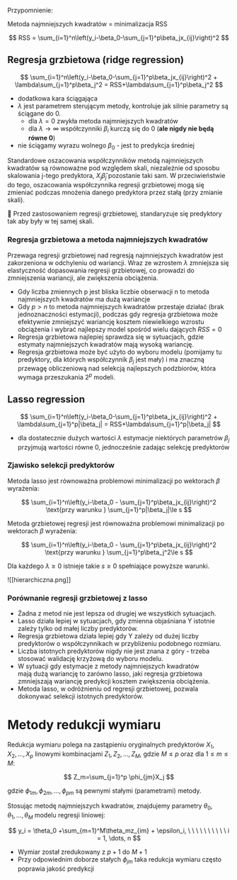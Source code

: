 Przypomnienie:

Metoda najmniejszych kwadratów = minimalizacja RSS

$$
RSS = \sum_{i=1}^n\left(y_i-\beta_0-\sum_{j=1}^p\beta_jx_{ij}\right)^2
$$

## Regresja grzbietowa (ridge regression)

$$
\sum_{i=1}^n\left(y_i-\beta_0-\sum_{j=1}^p\beta_jx_{ij}\right)^2 + \lambda\sum_{j=1}^p\beta_j^2 = RSS+\lambda\sum_{j=1}^p\beta_j^2
$$

- dodatkowa kara ściągająca
- $\lambda$ jest parametrem sterującym metody, kontroluje jak silnie parametry są ściągane do 0.
    - dla $\lambda=0$ zwykła metoda najmniejszych kwadratów
    - dla $\lambda \to \infty$ współczynniki $\beta_i$ kurczą się do 0 (**ale nigdy nie będą równe 0**)
- nie ściągamy wyrazu wolnego $\beta_0$ - jest to predykcja średniej

Standardowe oszacowania współczynników metodą najmniejszych kwadratów są równoważne pod względem skali, niezależnie od sposobu skalowania j-tego predyktora, $X_j\hat{\beta}_j$ pozostanie taki sam. W przeciwieństwie do tego, oszacowania współczynnika regresji grzbietowej mogą się zmieniać podczas mnożenia danego predyktora przez stałą (przy zmianie skali).

<aside>
🚨 Przed zastosowaniem regresji grzbietowej, standaryzuje się predyktory tak aby były w tej samej skali.

</aside>

### Regresja grzbietowa a metoda najmniejszych kwadratów

Przewaga regresji grzbietowej nad regresją najmniejszych kwadratów jest zakorzeniona w odchyleniu od wariancji. Wraz ze wzrostem $λ$ zmniejsza się elastyczność dopasowania regresji grzbietowej, co prowadzi do zmniejszenia wariancji, ale zwiększenia obciążenia. 

- Gdy liczba zmiennych p jest bliska liczbie obserwacji n to metoda najmniejszych kwadratów ma dużą wariancje
- Gdy $p>n$ to metoda najmniejszych kwadratów przestaje działać (brak jednoznaczności estymacji), podczas gdy regresja grzbietowa może efektywnie zmniejszyć wariancję kosztem niewielkiego wzrostu obciążenia i wybrać najlepszy model spośród wielu dających $RSS=0$
- Regresja grzbietowa najlepiej sprawdza się w sytuacjach, gdzie estymaty najmniejszych kwadratów mają wysoką wariancję.
- Regresja grzbietowa  może być użyto do wyboru modelu (pomijamy tu predyktory, dla których współczynnik $\beta_j$ jest mały) i ma znaczną przewagę obliczeniową nad selekcją najlepszych podzbiorów, która wymaga przeszukania  $2^p$ modeli.

## Lasso regression

$$
\sum_{i=1}^n\left(y_i-\beta_0-\sum_{j=1}^p\beta_jx_{ij}\right)^2 + \lambda\sum_{j=1}^p|\beta_j| = RSS+\lambda\sum_{j=1}^p|\beta_j|
$$

- dla dostatecznie dużych wartości $\lambda$ estymacje niektórych parametrów $\beta_j$ przyjmują wartości równe 0, jednocześnie zadając selekcję predyktorów

### Zjawisko selekcji predyktorów

Metoda lasso jest równoważna problemowi minimalizacji po wektorach $\beta$ wyrażenia:

$$
\sum_{i=1}^n\left(y_i-\beta_0 - \sum_{j=1}^p\beta_jx_{ij}\right)^2 \text{przy warunku } \sum_{j=1}^p|\beta_j|\le s
$$

Metoda grzbietowej regresji jest równoważna problemowi minimalizacji po wektorach  $\beta$ wyrażenia:

$$
\sum_{i=1}^n\left(y_i-\beta_0 - \sum_{j=1}^p\beta_jx_{ij}\right)^2 \text{przy warunku } \sum_{j=1}^p\beta_j^2\le s
$$

Dla każdego $\lambda \ge 0$ istnieje takie $s \ge 0$ spełniające powyższe warunki.

![[hierarchiczna.png]]

### Porównanie regresji grzbietowej z lasso

- Żadna z metod nie jest lepsza od drugiej we wszystkich sytuacjach.
- Lasso działa lepiej w sytuacjach, gdy zmienna objaśniana Y istotnie zależy tylko od małej liczby predyktorów.
- Regresja grzbietowa działa lepiej gdy Y zależy od dużej liczby predyktorów o współczynnikach w przybliżeniu podobnego rozmiaru.
- Liczba istotnych predyktorów nigdy nie jest znana z góry - trzeba stosować walidację krzyżową do wyboru modelu.
- W sytuacji gdy estymacje z metody najmniejszych kwadratów mają dużą wariancję to zarówno lasso, jaki regresja grzbietowa zmniejszają wariancję predykcji kosztem zwiększenia obciążenia.
- Metoda lasso, w odróżnieniu od regresji grzbietowej, pozwala dokonywać selekcji istotnych predyktorów.

# Metody redukcji wymiaru

Redukcja wymiaru polega na zastąpieniu oryginalnych predyktorów $X_1, X_2, \dots, X_p$ linowymi kombinacjami $Z_1, Z_2, \dots, Z_M$, gdzie $M \le p$ oraz dla $1 \le m\le M$:

$$
Z_m=\sum_{j=1}^p \phi_{jm}X_j
$$

gdzie $\phi_{1m},  \phi_{2m}, \dots,  \phi_{pm}$ są pewnymi stałymi (parametrami) metody.

Stosując metodę najmniejszych kwadratów, znajdujemy parametry $\theta_0, \theta_1, \dots, \theta_M$ modelu regresji liniowej:

$$
y_i = \theta_0  +\sum_{m=1}^M\theta_mz_{im} + \epsilon_i, \ \ \ \ \ \ \ \ \ \ i = 1, \dots, n
$$

- Wymiar został zredukowany z $p+1$ do $M+1$
- Przy odpowiednim doborze stałych $\phi_{jm}$ taka redukcja wymiaru często poprawia jakość predykcji